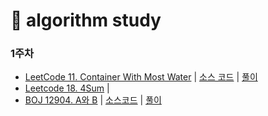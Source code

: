# 📝 algorithm study

### 1주차
- [LeetCode 11. Container With Most Water](https://leetcode.com/problems/container-with-most-water/) | [소스 코드](https://github.com/2020-ASW/jeongwon-iee/blob/main/01%EC%A3%BC%EC%B0%A8/01.%20Container%20With%20Most%20Water.java) | [풀이](https://velog.io/@lychee/LeetCode-11.-Container-With-Most-Water)
- [Leetcode 18. 4Sum](https://leetcode.com/problems/4sum/) | 
- [BOJ 12904. A와 B](https://www.acmicpc.net/problem/12904) | [소스코드](https://github.com/2020-ASW/jeongwon-iee/blob/main/01%EC%A3%BC%EC%B0%A8/02.%20A%EC%99%80%20B.java) | [풀이](https://velog.io/@lychee/BOJ-12904.-A%EC%99%80-B)
